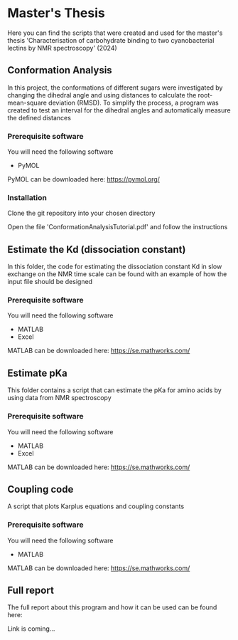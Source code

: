# Master's Thesis
Here you can find the scripts that were created and used for the master's thesis 'Characterisation of carbohydrate binding to two cyanobacterial lectins by NMR spectroscopy' (2024)

## Conformation Analysis
In this project, the conformations of different sugars were investigated by changing the dihedral angle and using distances to calculate the root-mean-square deviation (RMSD). To simplify the process, a program was created to test an interval for the dihedral angles and automatically measure the defined distances  

### Prerequisite software
You will need the following software
* PyMOL

PyMOL can be downloaded here: https://pymol.org/

### Installation
Clone the git repository into your chosen directory 

Open the file 'ConformationAnalysisTutorial.pdf' and follow the instructions

## Estimate the Kd (dissociation constant)
In this folder, the code for estimating the dissociation constant Kd in slow exchange on the NMR time scale can be found with an example of how the input file should be designed 

### Prerequisite software
You will need the following software
* MATLAB
* Excel

MATLAB can be downloaded here: https://se.mathworks.com/

## Estimate pKa
This folder contains a script that can estimate the pKa for amino acids by using data from NMR spectroscopy

### Prerequisite software
You will need the following software
* MATLAB
* Excel

MATLAB can be downloaded here: https://se.mathworks.com/

## Coupling code
A script that plots Karplus equations and coupling constants

### Prerequisite software
You will need the following software
* MATLAB

MATLAB can be downloaded here: https://se.mathworks.com/

## Full report
The full report about this program and how it can be used can be found here:

Link is coming...
